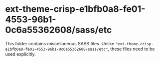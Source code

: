 # ext-theme-crisp-e1bfb0a8-fe01-4553-96b1-0c6a55362608/sass/etc

This folder contains miscellaneous SASS files. Unlike `"ext-theme-crisp-e1bfb0a8-fe01-4553-96b1-0c6a55362608/sass/etc"`, these files
need to be used explicitly.
